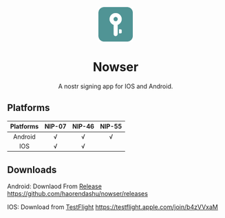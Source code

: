 <div align="center">

<img src="./assets/imgs/logo/logo_android.png" alt="Nostrmo Logo" title="Nostrmo logo" width="80"/>

# Nowser

A nostr signing app for IOS and Android.

</div>

## Platforms

| Platforms | NIP-07 | NIP-46 | NIP-55 |
| :----: | :----: | :----: | :----: |
| Android | √ | √ | √ |
| IOS | √ | √ | |

## Downloads

Android: Downlaod From [Release](https://github.com/haorendashu/nowser/releases) https://github.com/haorendashu/nowser/releases

IOS: Download from [TestFlight](https://testflight.apple.com/join/b4zVVxaM) https://testflight.apple.com/join/b4zVVxaM

